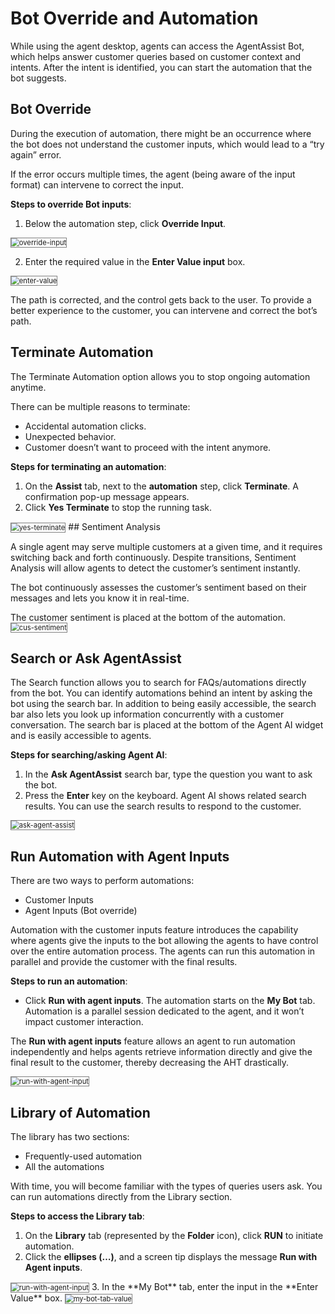 # Bot Override and Automation

While using the agent desktop, agents can access the AgentAssist Bot, which helps answer customer queries based on customer context and intents. After the intent is identified, you can start the automation that the bot suggests.

## Bot Override
During the execution of automation, there might be an occurrence where the bot does not understand the customer inputs, which would lead to a “try again” error. 

If the error occurs multiple times, the agent (being aware of the input format) can intervene to correct the input.

**Steps to override Bot inputs**:

1. Below the automation step, click **Override Input**.
<img src="../bot-override-and-automation-images/override-input-1.png" alt="override-input" title="override-input" style="border: 1px solid gray; zoom:80%;">

2. Enter the required value in the **Enter Value input** box.

<img src="../bot-override-and-automation-images/enter-value-2.png" alt="enter-value" title="enter-value" style="border: 1px solid gray; zoom:80%;">

The path is corrected, and the control gets back to the user.
To provide a better experience to the customer, you can intervene and correct the bot’s path.


## Terminate Automation
The Terminate Automation option allows you to stop ongoing automation anytime.

There can be multiple reasons to terminate:
* Accidental automation clicks.
* Unexpected behavior.
* Customer doesn’t want to proceed with the intent anymore. 

**Steps for terminating an automation**:
1. On the **Assist** tab, next to the **automation** step, click **Terminate**. A confirmation pop-up message appears.
2. Click **Yes Terminate** to stop the running task.
<img src="../bot-override-and-automation-images/yes-terminate-3.png" alt="yes-terminate" title="yes-terminate" style="border: 1px solid gray; zoom:80%;">
## Sentiment Analysis

A single agent may serve multiple customers at a given time, and it requires switching back and forth continuously. Despite transitions, Sentiment Analysis will allow agents to detect the customer’s sentiment instantly.

The bot continuously assesses the customer’s sentiment based on their messages and lets you know it in real-time.

The customer sentiment is placed at the bottom of the automation.
<img src="../bot-override-and-automation-images/cus-sentiment-4.png" alt="cus-sentiment" title="cus-sentiment" style="border: 1px solid gray; zoom:80%;">

## Search or Ask AgentAssist

The Search function allows you to search for FAQs/automations directly from the bot. You can identify automations behind an intent by asking the bot using the search bar. In addition to being easily accessible, the search bar also lets you look up information concurrently with a customer conversation. The search bar is placed at the bottom of the Agent AI widget and is easily accessible to agents.

**Steps for searching/asking Agent AI**:
1. In the **Ask AgentAssist** search bar, type the question you want to ask the bot.
2. Press the **Enter** key on the keyboard. Agent AI shows related search results. You can use the search results to respond to the customer.
<img src="../bot-override-and-automation-images/ask-agent-assist-5.png" alt="ask-agent-assist" title="ask-agent-assist" style="border: 1px solid gray; zoom:80%;">

## Run Automation with Agent Inputs

There are two ways to perform automations:
* Customer Inputs  
* Agent Inputs (Bot override)

Automation with the customer inputs feature introduces the capability where agents give the inputs to the bot allowing the agents to have control over the entire automation process. The agents can run this automation in parallel and provide the customer with the final results.

**Steps to run an automation**:
* Click **Run with agent inputs**. The automation starts on the **My Bot** tab. Automation is a parallel session dedicated to the agent, and it won’t impact customer interaction.

The **Run with agent inputs** feature allows an agent to run automation independently and helps agents retrieve information directly and give the final result to the customer, thereby decreasing the AHT drastically.

<img src="../bot-override-and-automation-images/run-with-agent-input-6.png" alt="run-with-agent-input" title="run-with-agent-input" style="border: 1px solid gray; zoom:80%;">

## Library of Automation
The library has two sections:
* Frequently-used automation
* All the automations

With time, you will become familiar with the types of queries users ask. You can run automations directly from the Library section.

**Steps to access the Library tab**:

1. On the **Library** tab (represented by the **Folder** icon), click **RUN** to initiate automation.
2. Click the **ellipses (…)**, and a screen tip displays the message **Run with Agent inputs**.

<img src="../bot-override-and-automation-images/run-with-agentinputs-7.png" alt="run-with-agent-input" title="run-with-agent-input" style="border: 1px solid gray; zoom:80%;">
3. In the **My Bot** tab, enter the input in the **Enter Value** box.

<img src="../bot-override-and-automation-images/my-bot-tab-value-8.png" alt="my-bot-tab-value" title="my-bot-tab-value" style="border: 1px solid gray; zoom:80%;">
